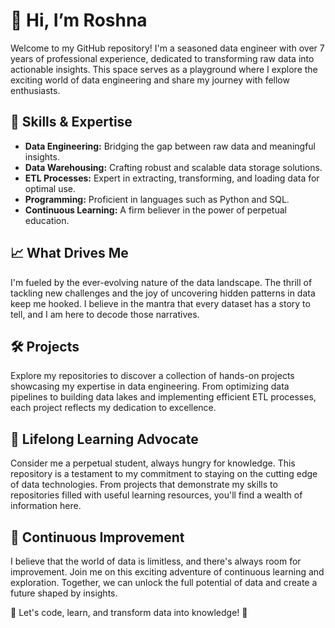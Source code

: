 # 👋 Hi, I’m Roshna

Welcome to my GitHub repository! I'm a seasoned data engineer with over 7 years of professional experience, dedicated to transforming raw data into actionable insights. 
This space serves as a playground where I explore the exciting world of data engineering and share my journey with fellow enthusiasts.

## 🔧 Skills & Expertise

- **Data Engineering:** Bridging the gap between raw data and meaningful insights.
- **Data Warehousing:** Crafting robust and scalable data storage solutions.
- **ETL Processes:** Expert in extracting, transforming, and loading data for optimal use.
- **Programming:** Proficient in languages such as Python and SQL.
- **Continuous Learning:** A firm believer in the power of perpetual education.

## 📈 What Drives Me

I'm fueled by the ever-evolving nature of the data landscape. The thrill of tackling new challenges and the joy of uncovering hidden patterns in data keep me hooked. I believe in the mantra that every dataset has a story to tell, and I am here to decode those narratives.

## 🛠️ Projects

Explore my repositories to discover a collection of hands-on projects showcasing my expertise in data engineering. From optimizing data pipelines to building data lakes and implementing efficient ETL processes, each project reflects my dedication to excellence.

## 🧠 Lifelong Learning Advocate

Consider me a perpetual student, always hungry for knowledge. This repository is a testament to my commitment to staying on the cutting edge of data technologies. From projects that demonstrate my skills to repositories filled with useful learning resources, you'll find a wealth of information here.

## 🚀 Continuous Improvement

I believe that the world of data is limitless, and there's always room for improvement. Join me on this exciting adventure of continuous learning and exploration. Together, we can unlock the full potential of data and create a future shaped by insights.

🚀 Let's code, learn, and transform data into knowledge! 🚀
